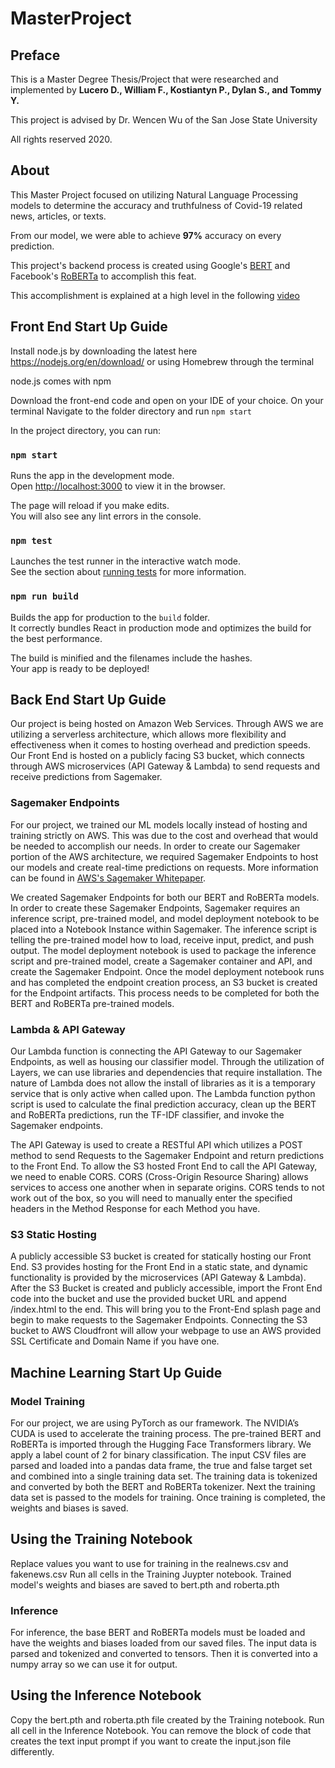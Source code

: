 # MasterProject
## Preface
This is a Master Degree Thesis/Project that were researched and implemented by **Lucero D., William F., Kostiantyn P., Dylan S., and Tommy Y.**

This project is advised by Dr. Wencen Wu of the San Jose State University

All rights reserved 2020.



## About
This Master Project focused on utilizing Natural Language Processing models to determine the accuracy and truthfulness of Covid-19 related news, articles, or texts.

From our model, we were able to achieve **97%** accuracy on every prediction.

This project's backend process is created using Google's [BERT](https://github.com/google-research/bert) and Facebook's [RoBERTa](https://pytorch.org/hub/pytorch_fairseq_roberta/) to accomplish this feat.

This accomplishment is explained at a high level in the following [video](https://www.youtube.com/watch?v=jdU5Zek-iJM)


## Front End Start Up Guide
Install node.js by downloading the latest here https://nodejs.org/en/download/ or using Homebrew through the terminal

node.js comes with npm 

Download the front-end code and open on your IDE of your choice.
On your terminal Navigate to the folder directory and run `npm start`

In the project directory, you can run:
### `npm start`

Runs the app in the development mode.\
Open [http://localhost:3000](http://localhost:3000) to view it in the browser.

The page will reload if you make edits.\
You will also see any lint errors in the console.

### `npm test`

Launches the test runner in the interactive watch mode.\
See the section about [running tests](https://facebook.github.io/create-react-app/docs/running-tests) for more information.

### `npm run build`

Builds the app for production to the `build` folder.\
It correctly bundles React in production mode and optimizes the build for the best performance.

The build is minified and the filenames include the hashes.\
Your app is ready to be deployed!

## Back End Start Up Guide
Our project is being hosted on Amazon Web Services. Through AWS we are utilizing a serverless architecture, which allows more flexibility and effectiveness when it comes to hosting overhead and prediction speeds. Our Front End is hosted on a publicly facing S3 bucket, which connects through AWS microservices (API Gateway & Lambda) to send requests and receive predictions from Sagemaker.

### Sagemaker Endpoints
For our project, we trained our ML models locally instead of hosting and training strictly on AWS. This was due to the cost and overhead that would be needed to accomplish our needs. In order to create our Sagemaker portion of the AWS architecture, we required Sagemaker Endpoints to host our models and create real-time predictions on requests. More information can be found in [AWS's Sagemaker Whitepaper](https://docs.aws.amazon.com/sagemaker/index.html).

We created Sagemaker Endpoints for both our BERT and RoBERTa models. In order to create these Sagemaker Endpoints, Sagemaker requires an inference script, pre-trained model, and model deployment notebook to be placed into a Notebook Instance within Sagemaker. The inference script is telling the pre-trained model how to load, receive input, predict, and push output. The model deployment notebook is used to package the inference script and pre-trained model, create a Sagemaker container and API, and create the Sagemaker Endpoint. Once the model deployment notebook runs and has completed the endpoint creation process, an S3 bucket is created for the Endpoint artifacts. This process needs to be completed for both the BERT and RoBERTa pre-trained models.


### Lambda & API Gateway
Our Lambda function is connecting the API Gateway to our Sagemaker Endpoints, as well as housing our classifier model. Through the utilization of Layers, we can use libraries and dependencies that require installation. The nature of Lambda does not allow the install of libraries as it is a temporary service that is only active when called upon. The Lambda function python script is used to calculate the final prediction accuracy, clean up the BERT and RoBERTa predictions, run the TF-IDF classifier, and invoke the Sagemaker endpoints.

The API Gateway is used to create a RESTful API which utilizes a POST method to send Requests to the Sagemaker Endpoint and return predictions to the Front End. To allow the S3 hosted Front End to call the API Gateway, we need to enable CORS. CORS (Cross-Origin Resource Sharing) allows services to access one another when in separate origins. CORS tends to not work out of the box, so you will need to manually enter the specified headers in the Method Response for each Method you have.    

### S3 Static Hosting
A publicly accessible S3 bucket is created for statically hosting our Front End. S3 provides hosting for the Front End in a static state, and dynamic functionality is provided by the microservices (API Gateway & Lambda). After the S3 Bucket is created and publicly accessible, import the Front End code into the bucket and use the provided bucket URL and append /index.html to the end. This will bring you to the Front-End splash page and begin to make requests to the Sagemaker Endpoints. Connecting the S3 bucket to AWS Cloudfront will allow your webpage to use an AWS provided SSL Certificate and Domain Name if you have one.



## Machine Learning Start Up Guide

### Model Training
For our project, we are using PyTorch as our framework. The NVIDIA’s CUDA is used to accelerate the training process. The pre-trained BERT and RoBERTa is imported through the Hugging Face Transformers library. We apply a label count of 2 for binary classification. The input CSV files are parsed and loaded into a pandas data frame, the true and false target set and combined into a single training data set. The training data is tokenized and converted by both the BERT and RoBERTa tokenizer. Next the training data set is passed to the models for training.  Once training is completed, the weights and biases is saved.

## Using the Training Notebook
Replace values you want to use for training in the realnews.csv and fakenews.csv
Run all cells in the Training Juypter notebook.
Trained model's weights and biases are saved to bert.pth and roberta.pth

### Inference
For inference, the base BERT and RoBERTa models must be loaded and have the weights and biases loaded from our saved files. The input data is parsed and tokenized and converted to tensors. Then it is converted into a numpy array so we can use it for output.

## Using the Inference Notebook
Copy the bert.pth and roberta.pth file created by the Training notebook.
Run all cell in the Inference Notebook.
You can remove the block of code that creates the text input prompt if you want to create the input.json file differently.




